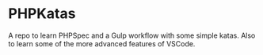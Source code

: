 # PHPKatas
A repo to learn PHPSpec and a Gulp workflow with some simple katas. Also to learn some of the more advanced features of VSCode.

